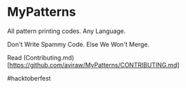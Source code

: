 # MyPatterns
All pattern printing codes. Any Language.

Don't Write Spammy Code. Else We Won't Merge.

Read (Contributing.md)[https://github.com/aviraw/MyPatterns/CONTRIBUTING.md]

#hacktoberfest
